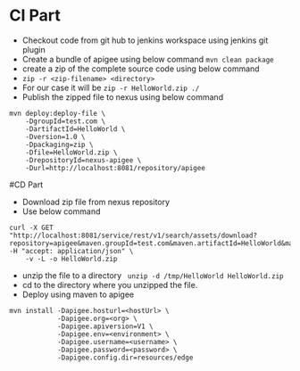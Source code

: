 # CI Part
* Checkout code from git hub to jenkins workspace using jenkins git plugin
* Create a bundle of apigee using below command
`mvn clean package`
* create a zip of the complete source code using below command
* `zip -r <zip-filename> <directory>`
* For our case it will be
`zip -r HelloWorld.zip ./`     
* Publish the zipped file to nexus using below command
```
mvn deploy:deploy-file \
    -DgroupId=test.com \
    -DartifactId=HelloWorld \
    -Dversion=1.0 \
    -Dpackaging=zip \
    -Dfile=HelloWorld.zip \
    -DrepositoryId=nexus-apigee \
    -Durl=http://localhost:8081/repository/apigee
```

#CD Part

* Download zip file from nexus repository
* Use below command
```
curl -X GET "http://localhost:8081/service/rest/v1/search/assets/download?repository=apigee&maven.groupId=test.com&maven.artifactId=HelloWorld&maven.baseVersion=1.0&maven.extension=zip" -H "accept: application/json" \
    -v -L -o HelloWorld.zip
```
* unzip the file to a directory 
` unzip -d /tmp/HelloWorld HelloWorld.zip`
* cd to the directory where you unzipped the file.
* Deploy using maven to apigee
```
mvn install -Dapigee.hosturl=<hostUrl> \
            -Dapigee.org=<org> \
            -Dapigee.apiversion=V1 \
            -Dapigee.env=<environment> \
            -Dapigee.username=<username> \
            -Dapigee.password=<password> \
            -Dapigee.config.dir=resources/edge
```



